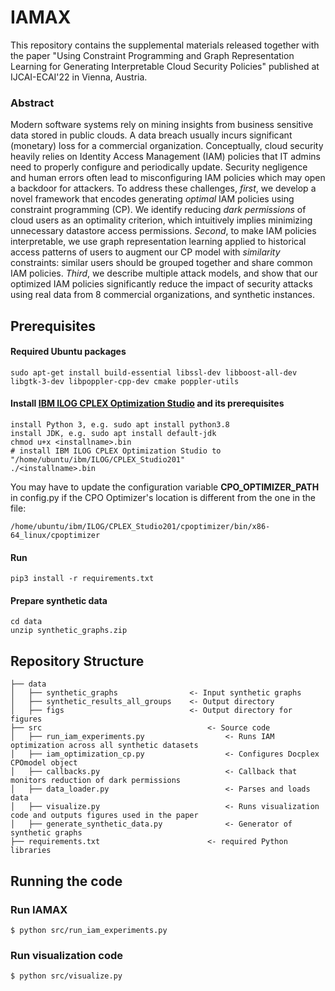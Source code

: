 # IAMAX

This repository contains the supplemental materials released together with the paper 
"Using Constraint Programming and Graph Representation Learning for Generating Interpretable Cloud Security Policies" 
published at IJCAI-ECAI'22 in Vienna, Austria.

### Abstract
Modern software systems rely on mining insights from business sensitive data stored in public clouds.
A data breach usually incurs significant (monetary) loss for a commercial organization.
Conceptually, cloud security heavily relies on Identity Access Management (IAM) policies that IT admins need to properly configure and periodically update.
Security negligence and human errors often lead to misconfiguring IAM policies which may open a backdoor for attackers. 
To address these challenges, _first_, we develop a novel framework that encodes generating _optimal_ IAM policies 
using constraint programming (CP). We identify reducing _dark permissions_ of cloud users as an optimality criterion, 
which intuitively implies minimizing unnecessary datastore access permissions. _Second_, to make IAM policies interpretable, 
we use graph representation learning applied to historical access patterns of users to augment our CP model with 
_similarity_ constraints: similar users should be grouped together and share common IAM policies.
_Third_, we describe multiple attack models, and show that our optimized IAM policies significantly reduce the impact 
of security attacks using real data from 8 commercial organizations, and synthetic instances.


## Prerequisites

#### Required Ubuntu packages
```
sudo apt-get install build-essential libssl-dev libboost-all-dev libgtk-3-dev libpoppler-cpp-dev cmake poppler-utils
```

#### Install [IBM ILOG CPLEX Optimization Studio](https://www.ibm.com/products/ilog-cplex-optimization-studio) and its prerequisites

```
install Python 3, e.g. sudo apt install python3.8
install JDK, e.g. sudo apt install default-jdk
chmod u+x <installname>.bin
# install IBM ILOG CPLEX Optimization Studio to "/home/ubuntu/ibm/ILOG/CPLEX_Studio201"
./<installname>.bin
```
You may have to update the configuration variable **CPO_OPTIMIZER_PATH** in config.py if the CPO Optimizer's location 
is different from the one in the file:
```
/home/ubuntu/ibm/ILOG/CPLEX_Studio201/cpoptimizer/bin/x86-64_linux/cpoptimizer
```

#### Run
```
pip3 install -r requirements.txt
```

#### Prepare synthetic data
```
cd data
unzip synthetic_graphs.zip
```

## Repository Structure

```
├── data
│   ├── synthetic_graphs                <- Input synthetic graphs
│   ├── synthetic_results_all_groups    <- Output directory
│   ├── figs                            <- Output directory for figures
├── src                                     <- Source code
│   ├── run_iam_experiments.py                  <- Runs IAM optimization across all synthetic datasets
│   ├── iam_optimization_cp.py                  <- Configures Docplex CPOmodel object
│   ├── callbacks.py                            <- Callback that monitors reduction of dark permissions
│   ├── data_loader.py                          <- Parses and loads data
│   ├── visualize.py                            <- Runs visualization code and outputs figures used in the paper
│   ├── generate_synthetic_data.py              <- Generator of synthetic graphs 
├── requirements.txt                        <- required Python libraries
```


## Running the code

### Run IAMAX

```
$ python src/run_iam_experiments.py
```

### Run visualization code

```
$ python src/visualize.py
```